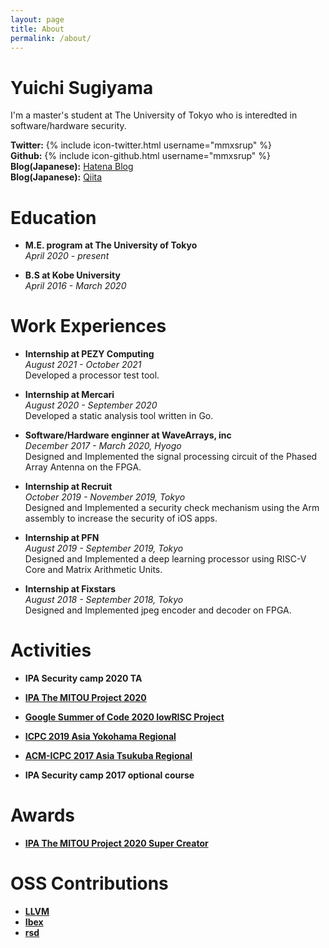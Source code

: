 ```yaml
---
layout: page
title: About
permalink: /about/
---
```


# Yuichi Sugiyama
I'm a master's student at The University of Tokyo who is interedted in software/hardware security.

**Twitter:** {% include icon-twitter.html username="mmxsrup" %}  
**Github:** {% include icon-github.html username="mmxsrup" %}  
**Blog(Japanese):** [Hatena Blog](http://mmxsrup.hatenablog.com/)  
**Blog(Japanese):** [Qiita](https://qiita.com/mmxsrup)

# Education
- **M.E. program at The University of Tokyo**  
*April 2020 - present*

- **B.S at Kobe University**  
*April 2016 - March 2020*

# Work Experiences
- **Internship at PEZY Computing**  
*August 2021 - October 2021*  
Developed a processor test tool.

- **Internship at Mercari**  
*August 2020 - September 2020*  
Developed a static analysis tool written in Go.

- **Software/Hardware enginner at WaveArrays, inc**  
*December 2017 - March 2020, Hyogo*  
Designed and Implemented the signal processing circuit of the Phased Array Antenna on the FPGA.

- **Internship at Recruit**  
*October 2019 - November 2019, Tokyo*  
Designed and Implemented a security check mechanism using the Arm assembly to increase the security of iOS apps.

- **Internship at PFN**  
*August 2019 - September 2019, Tokyo*  
Designed and Implemented a deep learning processor using RISC-V Core and Matrix Arithmetic Units.

- **Internship at Fixstars**  
*August 2018 - September 2018, Tokyo*  
Designed and Implemented jpeg encoder and decoder on FPGA.

# Activities
- **IPA Security camp 2020 TA**

- **[IPA The MITOU Project 2020](https://www.ipa.go.jp/jinzai/mitou/2020/gaiyou_tn-1.html)**

- **[Google Summer of Code 2020 lowRISC Project](https://summerofcode.withgoogle.com/archive/2020/projects/5950588879110144/)**

- **[ICPC 2019 Asia Yokohama Regional](https://icpc.iisf.or.jp/2019-yokohama/)**

- **[ACM-ICPC 2017 Asia Tsukuba Regional](https://icpc.iisf.or.jp/2017-tsukuba/)**

- **IPA Security camp 2017 optional course**

# Awards
- **[IPA The MITOU Project 2020 Super Creator](https://www.meti.go.jp/english/press/2021/0528_003.html)**

# OSS Contributions
- **[LLVM](https://github.com/llvm/llvm-project/search?q=Yuichi+Sugiyama&type=Commits)**
- **[Ibex](https://github.com/lowRISC/ibex/commits?author=mmxsrup)**
- **[rsd](https://github.com/rsd-devel/rsd/commits/master?author=mmxsrup)**
